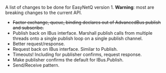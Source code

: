 A list of changes to be done for EasyNetQ version 1. **Warning**: most are breaking changes to the current API.

* ~~Factor exchange, queue, binding declares out of AdvancedBus publish and subscribe.~~
* Publish back on IBus interface. Marshall publish calls from multiple threads onto a single publish loop on a single publish channel.
* Better request/response.
* Request back on IBus interface. Similar to Publish.
* Timeouts! Including for publisher confirms, request response.
* Make publisher confirms the default for IBus.Publish.
* Send/Receive pattern.